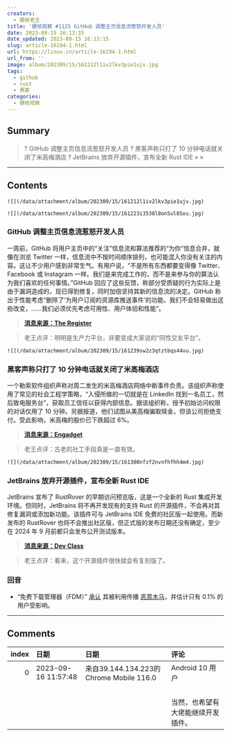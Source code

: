 ```yaml
---
creators:
  - 硬核老王
title: '硬核观察 #1125 GitHub 调整主页信息流惹怒开发人员'
date: 2023-09-15 16:13:15
date_updated: 2023-09-15 16:13:15
slug: article-16194-1.html
url: https://linux.cn/article-16194-1.html
url_from: ''
image: album/202309/15/161212l1iv2lkv3pie1ujv.jpg
tags:
  - github
  - rust
  - 黑客
categories:
  - 硬核观察
---
```


## Summary

> ? GitHub 调整主页信息流惹怒开发人员
> ? 黑客声称只打了 10 分钟电话就关闭了米高梅酒店
> ? JetBrains 放弃开源插件，宣布全新 Rust IDE
> » 
> »

***

<!-- more -->

## Contents

`![](/data/attachment/album/202309/15/161212l1iv2lkv3pie1ujv.jpg)`

`![](/data/attachment/album/202309/15/161223i3538l8on5ul85ou.jpg)`

### GitHub 调整主页信息流惹怒开发人员

一周前，GitHub 将用户主页中的“关注”信息流和算法推荐的“为你”信息合并，就像在浏览 Twitter 一样，信息流中不按时间顺序排列，也可能混入你没有关注的内容。这让不少用户感到非常生气。有用户说，“不是所有东西都要变得像 Twitter、Facebook 或 Instagram 一样。我们是来完成工作的，而不是来参与你的算法认为我们喜欢的任何事情。”GitHub 回应了这些反馈，称部分受质疑的行为实际上是由于漏洞造成的，现已得到修复，同时加倍坚持其新的信息流的决定。GitHub 称出于性能考虑“删除了‘为用户订阅的资源库推送事件’的功能。我们不会轻易做出这些改变，……我们必须优先考虑可用性、用户体验和性能”。

> 
> **[消息来源：The Register](https://www.theregister.com/2023/09/13/github_alienates_customers_by_force/)**
> 
> 
> 

> 
> 老王点评：明明是生产力平台，非要变成大家说的“同性交友平台”。
> 
> 
> 

`![](/data/attachment/album/202309/15/161239sw2z3qtztbqs44vu.jpg)`

### 黑客声称只打了 10 分钟电话就关闭了米高梅酒店

一个勒索软件组织声称对周二发生的米高梅酒店网络中断事件负责。该组织声称使用了常见的社会工程学策略，“入侵所做的一切就是在 LinkedIn 找到一名员工，然后致电服务台”，获取员工信任以获得内部信息。据该组织称，授予初始访问权限的对话仅用了 10 分钟。另据报道，他们试图从美高梅骗取赎金，但该公司拒绝支付。受此影响，米高梅的股价已下跌超过 6%。

> 
> **[消息来源：Engadget](https://www.engadget.com/hackers-claim-it-only-took-a-10-minute-phone-call-to-shutdown-mgm-resorts-143147493.html)**
> 
> 
> 

> 
> 老王点评：古老的社工手段真是一直有效。
> 
> 
> 

`![](/data/attachment/album/202309/15/161300nfzf2nvnfhfhh4m4.jpg)`

### JetBrains 放弃开源插件，宣布全新 Rust IDE

JetBrains 宣布了 RustRover 的早期访问预览版，这是一个全新的 Rust 集成开发环境。但同时，JetBrains 将不再开发现有的支持 Rust 的开源插件，不会再对其修复漏洞或添加新功能。该插件可与 JetBrains IDE 免费的社区版一起使用。而新发布的 RustRover 也将不会推出社区版，但正式版的发布日期还没有确定，至少在 2024 年 9 月前都只会发布公开测试版本。

> 
> **[消息来源：Dev Class](https://devclass.com/2023/09/14/jetbrains-introduces-rustrover-ide-abandons-open-source-rust-plugin/)**
> 
> 
> 

> 
> 老王点评：看来，这个开源插件很快就会有复刻版了。
> 
> 
> 

### 回音

* “免费下载管理器（FDM）” [承认](https://www.freedownloadmanager.org/blog/?p=664) 其被利用传播 [恶意木马](https://linux.cn/article-16188-1.html)，并估计只有 0.1% 的用户受影响。

***

## Comments

|   index | 日期                | 日期                                                     | 评论                                                                                                         |
|--------:|:--------------------|:---------------------------------------------------------|:-------------------------------------------------------------------------------------------------------------|
|       0 | 2023-09-16 11:57:48 | 来自39.144.134.223的 Chrome Mobile 116.0|Android 10 用户 | 连Ruby都有独立IDE（RubyMine）。考虑Rust如今的重要性，JetBrains是时候该开发独立IDE了。<br /> |
|         |                     |                                                          | <br />                                                                                      |
|         |                     |                                                          | 当然，也希望有大佬能继续开发插件。                                                                           |
